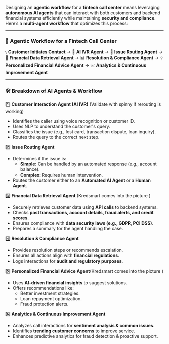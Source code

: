 Designing an **agentic workflow** for a **fintech call center** means leveraging **autonomous AI agents** that can interact with both customers and backend financial systems efficiently while maintaining **security and compliance**. Here’s a **multi-agent workflow** that optimizes this process:

---

### **🔹 Agentic Workflow for a Fintech Call Center**
📞 **Customer Initiates Contact** → 🤖 **AI IVR Agent** → 🎯 **Issue Routing Agent** → 🏦 **Financial Data Retrieval Agent** → 📊 **Resolution & Compliance Agent** → 💡 **Personalized Financial Advice Agent** → 📈 **Analytics & Continuous Improvement Agent**

---

### **🛠 Breakdown of AI Agents & Workflow**
1️⃣ **Customer Interaction Agent (AI IVR)** (Validate with spinny if rerouting is working)
   - Identifies the caller using voice recognition or customer ID.
   - Uses NLP to understand the customer's query.
   - Classifies the issue (e.g., lost card, transaction dispute, loan inquiry).
   - Routes the query to the correct next step.

2️⃣ **Issue Routing Agent**
   - Determines if the issue is:
     - **Simple:** Can be handled by an automated response (e.g., account balance).
     - **Complex:** Requires human intervention.
   - Routes the customer either to an **Automated AI Agent** or a **Human Agent**.

3️⃣ **Financial Data Retrieval Agent** (Kredsmart comes into the picture )
   - Securely retrieves customer data using **API calls** to backend systems.
   - Checks **past transactions, account details, fraud alerts, and credit scores**.
   - Ensures compliance with **data security laws (e.g., GDPR, PCI DSS)**.
   - Prepares a summary for the agent handling the case.

4️⃣ **Resolution & Compliance Agent**
   - Provides resolution steps or recommends escalation.
   - Ensures all actions align with **financial regulations**.
   - Logs interactions for **audit and regulatory purposes**.

5️⃣ **Personalized Financial Advice Agent**(Kredsmart comes into the picture )
   - Uses **AI-driven financial insights** to suggest solutions.
   - Offers recommendations like:
     - Better investment strategies.
     - Loan repayment optimization.
     - Fraud protection alerts.

6️⃣ **Analytics & Continuous Improvement Agent**
   - Analyzes call interactions for **sentiment analysis & common issues**.
   - Identifies **trending customer concerns** to improve service.
   - Enhances predictive analytics for fraud detection & proactive support.

